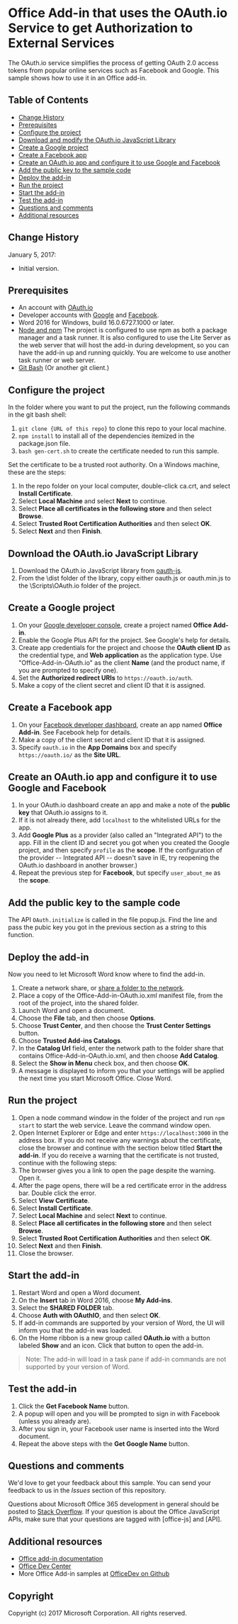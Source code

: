# Office Add-in that uses the OAuth.io Service to get Authorization to External Services

The OAuth.io service simplifies the process of getting OAuth 2.0 access tokens from popular online services such as Facebook and Google. This sample shows how to use it in an Office add-in. 

## Table of Contents
* [Change History](#change-history)
* [Prerequisites](#prerequisites)
* [Configure the project](#configure-the-project)
* [Download and modify the OAuth.io JavaScript Library](#download-and-modify-the-oauth.io-javascript-library)
* [Create a Google project](#create-a-google-project)
* [Create a Facebook app](#create-a-facebook-app)
* [Create an OAuth.io app and configure it to use Google and Facebook](#create-an-OAuth.io-app-and-configure-it-to-use-google-and-facebook)
* [Add the public key to the sample code](#add-the-public-key-to-the-sample-code)
* [Deploy the add-in](#deploy-the-add-in)
* [Run the project](#run-the-project)
* [Start the add-in](#start-the-add-in)
* [Test the add-in](#test-the-add-in)
* [Questions and comments](#questions-and-comments)
* [Additional resources](#additional-resources)

## Change History

January 5, 2017:

* Initial version.

## Prerequisites

* An account with [OAuth.io](https://oauth.io/home)
* Developer accounts with [Google](https://developers.google.com/) and [Facebook](https://developers.facebook.com/).
* Word 2016 for Windows, build 16.0.6727.1000 or later.
* [Node and npm](https://nodejs.org/en/) The project is configured to use npm as both a package manager and a task runner. It is also configured to use the Lite Server as the web server that will host the add-in during development, so you can have the add-in up and running quickly. You are welcome to use another task runner or web server.
* [Git Bash](https://git-scm.com/downloads) (Or another git client.)

## Configure the project

In the folder where you want to put the project, run the following commands in the git bash shell:

1. ```git clone {URL of this repo}``` to clone this repo to your local machine.
2. ```npm install``` to install all of the dependencies itemized in the package.json file.
3. ```bash gen-cert.sh``` to create the certificate needed to run this sample. 

Set the certificate to be a trusted root authority. On a Windows machine, these are the steps:

1. In the repo folder on your local computer, double-click ca.crt, and select **Install Certificate**. 
2. Select **Local Machine** and select **Next** to continue. 
3. Select **Place all certificates in the following store** and then select **Browse**.
4. Select **Trusted Root Certification Authorities** and then select **OK**. 
5. Select **Next** and then **Finish**. 

## Download the OAuth.io JavaScript Library

1. Download the OAuth.io JavaScript library from [oauth-js](https://github.com/oauth-io/oauth-js).
2. From the \dist folder of the library, copy either oauth.js or oauth.min.js to the \Scripts\OAuth.io folder of the project.

## Create a Google project

1. On your [Google developer console](https://console.developers.google.com/apis/dashboard), create a project named **Office Add-in**.
2. Enable the Google Plus API for the project. See Google's help for details.
3. Create app credentials for the project and choose the **OAuth client ID** as the credential type, and **Web application** as the application type. Use "Office-Add-in-OAuth.io" as the client **Name** (and the product name, if you are prompted to specify one).
4. Set the **Authorized redirect URIs** to ```https://oauth.io/auth```.
5. Make a copy of the client secret and client ID that it is assigned.

## Create a Facebook app

1. On your [Facebook developer dashboard](https://developers.facebook.com/), create an app named **Office Add-in**. See Facebook help for details.
3. Make a copy of the client secret and client ID that it is assigned. 
4. Specify ```oauth.io``` in the **App Domains** box and specify ```https://oauth.io/``` as the **Site URL**. 

## Create an OAuth.io app and configure it to use Google and Facebook

1. In your OAuth.io dashboard create an app and make a note of the **public key** that OAuth.io assigns to it.
3. If it is not already there, add `localhost` to the whitelisted URLs for the app.
2. Add **Google Plus** as a provider (also called an "Integrated API") to the app. Fill in the client ID and secret you got when you created the Google project, and then specify `profile` as the **scope**. If the configuration of the provider -- Integrated API -- doesn't save in IE, try reopening the OAuth.io dashboard in another browser.)
3. Repeat the previous step for **Facebook**, but specify `user_about_me` as the **scope**.

## Add the public key to the sample code

The API `OAuth.initialize` is called in the file popup.js. Find the line and pass the pubic key you got in the previous section as a string to this function.

## Deploy the add-in

Now you need to let Microsoft Word know where to find the add-in.

1. Create a network share, or [share a folder to the network](https://technet.microsoft.com/en-us/library/cc770880.aspx).
2. Place a copy of the Office-Add-in-OAuth.io.xml manifest file, from the root of the project, into the shared folder.
3. Launch Word and open a document.
4. Choose the **File** tab, and then choose **Options**.
5. Choose **Trust Center**, and then choose the **Trust Center Settings** button.
6. Choose **Trusted Add-ins Catalogs**.
7. In the **Catalog Url** field, enter the network path to the folder share that contains Office-Add-in-OAuth.io.xml, and then choose **Add Catalog**.
8. Select the **Show in Menu** check box, and then choose **OK**.
9. A message is displayed to inform you that your settings will be applied the next time you start Microsoft Office. Close Word.

## Run the project

1. Open a node command window in the folder of the project and run ```npm start``` to start the web service. Leave the command window open.
2. Open Internet Explorer or Edge and enter ```https://localhost:3000``` in the address box. If you do not receive any warnings about the certificate, close the browser and continue with the section below titled **Start the add-in**. If you do receive a warning that the certificate is not trusted, continue with the following steps:
3. The browser gives you a link to open the page despite the warning. Open it.
4. After the page opens, there will be a red certificate error in the address bar. Double click the error.
5. Select **View Certificate**.
5. Select **Install Certificate**.
4. Select **Local Machine** and select **Next** to continue. 
3. Select **Place all certificates in the following store** and then select **Browse**.
4. Select **Trusted Root Certification Authorities** and then select **OK**. 
5. Select **Next** and then **Finish**.
6. Close the browser.

## Start the add-in

1. Restart Word and open a Word document.
2. On the **Insert** tab in Word 2016, choose **My Add-ins**.
3. Select the **SHARED FOLDER** tab.
4. Choose **Auth with OAuthIO**, and then select **OK**.
5. If add-in commands are supported by your version of Word, the UI will inform you that the add-in was loaded.
6. On the Home ribbon is a new group called **OAuth.io** with a button labeled **Show** and an icon. Click that button to open the add-in.

 > Note: The add-in will load in a task pane if add-in commands are not supported by your version of Word.

## Test the add-in

1. Click the **Get Facebook Name** button.
2. A popup will open and you will be prompted to sign in with Facebook (unless you already are).
3. After you sign in, your Facebook user name is inserted into the Word document.
4. Repeat the above steps with the **Get Google Name** button.

## Questions and comments

We'd love to get your feedback about this sample. You can send your feedback to us in the *Issues* section of this repository.

Questions about Microsoft Office 365 development in general should be posted to [Stack Overflow](http://stackoverflow.com/questions/tagged/office-js+API). If your question is about the Office JavaScript APIs, make sure that your questions are tagged with [office-js] and [API].

## Additional resources

* [Office add-in documentation](https://msdn.microsoft.com/en-us/library/office/jj220060.aspx)
* [Office Dev Center](http://dev.office.com/)
* More Office Add-in samples at [OfficeDev on Github](https://github.com/officedev)

## Copyright
Copyright (c) 2017 Microsoft Corporation. All rights reserved.

